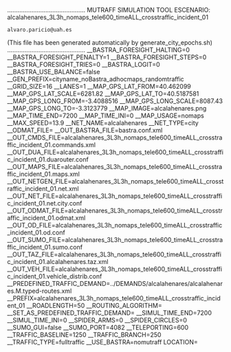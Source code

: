 .............................................
    MUTRAFF SIMULATION TOOL
    ESCENARIO: alcalahenares_3L3h_nomaps_tele600_timeALL_crosstraffic_incident_01

    alvaro.paricio@uah.es
(This file has been generated automatically by generate_city_epochs.sh)
.............................................
__BASTRA_FORESIGHT_HALTING=0
__BASTRA_FORESIGHT_PENALTY=1
__BASTRA_FORESIGHT_STEPS=0
__BASTRA_FORESIGHT_TRIES=0
__BASTRA_LOGIT=0
__BASTRA_USE_BALANCE=false
__GEN_PREFIX=cityname_noBastra_adhocmaps_randomtraffic
__GRID_SIZE=16
__LANES=1
__MAP_GPS_LAT_FROM=40.462099
__MAP_GPS_LAT_SCALE=6281.82
__MAP_GPS_LAT_TO=40.5187581
__MAP_GPS_LONG_FROM=-3.4088516
__MAP_GPS_LONG_SCALE=8087.43
__MAP_GPS_LONG_TO=-3.3123779
__MAP_IMAGE=alcalahenares.png
__MAP_TIME_END=7200
__MAP_TIME_INI=0
__MAP_USAGE=nomaps
__MAX_SPEED=13.9
__NET_NAME=alcalahenares
__NET_TYPE=city
__ODMAT_FILE=
__OUT_BASTRA_FILE=bastra.conf.xml
__OUT_CMDS_FILE=alcalahenares_3L3h_nomaps_tele600_timeALL_crosstraffic_incident_01.commands.xml
__OUT_DUA_FILE=alcalahenares_3L3h_nomaps_tele600_timeALL_crosstraffic_incident_01.duarouter.conf
__OUT_MAPS_FILE=alcalahenares_3L3h_nomaps_tele600_timeALL_crosstraffic_incident_01.maps.xml
__OUT_NETGEN_FILE=alcalahenares_3L3h_nomaps_tele600_timeALL_crosstraffic_incident_01.net.xml
__OUT_NET_FILE=alcalahenares_3L3h_nomaps_tele600_timeALL_crosstraffic_incident_01.net.city.conf
__OUT_ODMAT_FILE=alcalahenares_3L3h_nomaps_tele600_timeALL_crosstraffic_incident_01.odmat.xml
__OUT_OD_FILE=alcalahenares_3L3h_nomaps_tele600_timeALL_crosstraffic_incident_01.od.conf
__OUT_SUMO_FILE=alcalahenares_3L3h_nomaps_tele600_timeALL_crosstraffic_incident_01.sumo.conf
__OUT_TAZ_FILE=alcalahenares_3L3h_nomaps_tele600_timeALL_crosstraffic_incident_01.alcalahenares.taz.xml
__OUT_VEH_FILE=alcalahenares_3L3h_nomaps_tele600_timeALL_crosstraffic_incident_01.vehicle_distrib.conf
__PREDEFINED_TRAFFIC_DEMAND=../DEMANDS/alcalahenares/alcalahenares.M.typed-routes.xml
__PREFIX=alcalahenares_3L3h_nomaps_tele600_timeALL_crosstraffic_incident_01
__ROADLENGTH=50
__ROUTING_ALGORITHM=
__SET_AS_PREDEFINED_TRAFFIC_DEMAND=
__SIMUL_TIME_END=7200
__SIMUL_TIME_INI=0
__SPIDER_ARMS=0
__SPIDER_CIRCLES=0
__SUMO_GUI=false
__SUMO_PORT=4082
__TELEPORTING=600
__TRAFFIC_BASELINE=1250
__TRAFFIC_BRANCH=250
__TRAFFIC_TYPE=fulltraffic
__USE_BASTRA=nomutraff
LOCATION=    <location netOffset="-465343.12,-4479111.07" convBoundary="0.00,0.00,8087.43,6281.82" origBoundary="-3.408842,40.462103,-3.312420,40.518754" projParameter="+proj=utm +zone=30 +ellps=WGS84 +datum=WGS84 +units=m +no_defs"/>
